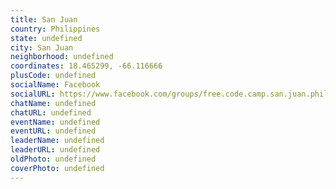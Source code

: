 ```yaml
---
title: San Juan
country: Philippines
state: undefined
city: San Juan
neighborhood: undefined
coordinates: 18.465299, -66.116666
plusCode: undefined
socialName: Facebook
socialURL: https://www.facebook.com/groups/free.code.camp.san.juan.philippines
chatName: undefined
chatURL: undefined
eventName: undefined
eventURL: undefined
leaderName: undefined
leaderURL: undefined
oldPhoto: undefined
coverPhoto: undefined
---
```

